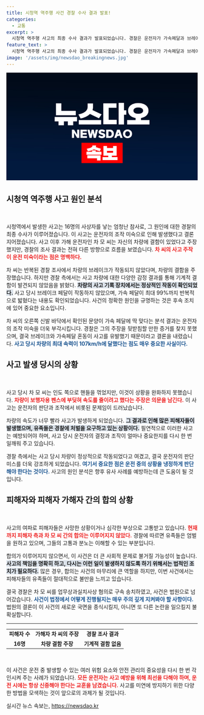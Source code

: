 ```yaml
---
title: 시청역 역주행 사건 경찰 수사 결과 발표!
categories:
  - 교통
excerpt: >
  시청역 역주행 사고의 최종 수사 결과가 발표되었습니다. 경찰은 운전자가 가속페달과 브레이크 페달을 혼동해 사고를 일으킨 것으로 판단하며, 피해자 유족들은 강력한 처벌을 원하고 있습니다. 진실의 전말이 밝혀진 이 충격적인 사건, 자세히 알아보세요!
feature_text: >
  시청역 역주행 사고의 최종 수사 결과가 발표되었습니다. 경찰은 운전자가 가속페달과 브레이크 페달을 혼동해 사고를 일으킨 것으로 판단하며, 피해자 유족들은 강력한 처벌을 원하고 있습니다. 진실의 전말이 밝혀진 이 충격적인 사건, 자세히 알아보세요!
image: '/assets/img/newsdao_breakingnews.jpg'
---
```


<p><img src="/assets/img/newsdao_breakingnews.jpg" alt="flaretime 속보" /></p>

<h2 data-ke-size="size26">시청역 역주행 사고 원인 분석</h2>

<p data-ke-size="size16">&nbsp;</p>

<p>시청역에서 발생한 사고는 16명의 사상자를 낳는 엄청난 참사로, 그 원인에 대한 경찰의 최종 수사가 이루어졌습니다. 이 사고는 운전자의 조작 미숙으로 인해 발생했다고 결론지어졌습니다. 사고 이후 가해 운전자인 차 모 씨는 자신의 차량에 결함이 있었다고 주장했지만, 경찰의 조사 결과는 전혀 다른 방향으로 흐름을 보였습니다. <b><span style="color: #ee2323;">차 씨의 사고 주작이 운전 미숙이라는 점은 명백하다.</span></b> </p>

<p>차 씨는 반복된 경찰 조사에서 차량의 브레이크가 작동되지 않았다며, 차량의 결함을 주장했습니다. 하지만 경찰 측에서는 사고 차량에 대한 다양한 감정 결과를 통해 기계적 결함이 발견되지 않았음을 밝혔다. <b><span style="background-color: #21538527;">차량의 사고 기록 장치에서는 정상적인 작동이 확인되었다.</span></b> 사고 당시 브레이크 페달이 작동하지 않았으며, 가속 페달이 최대 99%까지 반복적으로 밟혔다는 내용도 확인되었습니다. 사건의 정확한 원인을 규명하는 것은 후속 조치에 있어 중요한 요소입니다. </p>

<p>차 씨의 오른쪽 신발 바닥에서 확인된 문양이 가속 페달에 딱 맞다는 분석 결과는 운전자의 조작 미숙을 더욱 부각시킵니다. 경찰은 그의 주장을 뒷받침할 만한 증거를 찾지 못했으며, 결국 브레이크와 가속페달 혼동이 사고를 유발했기 때문이라고 결론을 내렸습니다. <b><span style="color: #1a5490;">사고 당시 차량의 최대 속력이 107km/h에 달했다는 점도 매우 중요한 사실이다.</span></b> </p>

<h2 data-ke-size="size26">사고 발생 당시의 상황</h2>

<p data-ke-size="size16">&nbsp;</p>

<p>사고 당시 차 모 씨는 인도 쪽으로 핸들을 꺾었지만, 이것이 상황을 완화하지 못했습니다. <b><span style="color: #ee2323;">차량이 보행자용 펜스에 부딪혀 속도를 줄이려고 했다는 주장은 의문을 남긴다.</span></b> 이 사고는 운전자의 판단과 조작에서 비롯된 문제임이 드러났습니다. </p>

<p>차량의 속도가 너무 빨라 사고가 발생하게 되었습니다. <b><span style="background-color: #21538527;">그 결과로 인해 많은 피해자들이 발생했으며, 유족들은 경찰에 처벌을 요구하고 있는 상황이다.</span></b> 필연적으로 이러한 사고는 예방되어야 하며, 사고 당시 운전자의 결정과 조작이 얼마나 중요한지를 다시 한 번 일깨워 주고 있습니다. </p>

<p>경찰 측에서는 사고 당시 차량이 정상적으로 작동되었다고 여겼고, 결국 운전자의 판단 미스를 더욱 강조하게 되었습니다. <b><span style="color: #1a5490;">여기서 중요한 점은 운전 중의 상황을 냉정하게 판단해야 한다는 것이다.</span></b> 사고의 원인 분석은 향후 유사 사례를 예방하는데 큰 도움이 될 것입니다. </p>

<h2 data-ke-size="size26">피해자와 피해자 가해자 간의 합의 상황</h2>

<p data-ke-size="size16">&nbsp;</p>

<p>사고의 여파로 피해자들은 사망한 상황이거나 심각한 부상으로 고통받고 있습니다. <b><span style="color: #ee2323;">현재까지 피해자 측과 차 모 씨 간의 합의는 이루어지지 않았다.</span></b> 경찰에 따르면 유족들은 엄벌을 원하고 있으며, 그들의 고통과 분노는 이해할 수 있는 부분입니다. </p>

<p>합의가 이루어지지 않으면서, 이 사건은 더 큰 사회적 문제로 불거질 가능성이 높습니다. <b><span style="background-color: #21538527;">사고의 책임을 명확히 하고, 다시는 이런 일이 발생하지 않도록 하기 위해서는 법적인 조치가 필요하다.</span></b> 많은 경우, 합의는 사건의 마무리에 큰 역할을 하지만, 이번 사건에서는 피해자들의 유족들이 절대적으로 불만을 느끼고 있습니다. </p>

<p>결국 경찰은 차 모 씨를 업무상과실치사상 혐의로 구속 송치하였고, 사건은 법원으로 넘어갔습니다. <b><span style="color: #1a5490;">사건이 법정에서 어떻게 진행될지는 매우 주의 깊게 지켜봐야 할 사항이다.</span></b> 법원의 결론이 이 사건의 새로운 국면을 종식시킬지, 아니면 또 다른 논란을 일으킬지 불확실합니다. </p>

<hr>

<table style="width: 100%;">
    <tr>
        <td style="text-align: center; height: 17px;"><b>피해자 수</b></td>
        <td style="text-align: center; height: 17px;"><b>가해자 차 씨의 주장</b></td>
        <td style="text-align: center; height: 17px;"><b>경찰 조사 결과</b></td>
    </tr>
    <tr>
        <td style="text-align: center; height: 17px;"><b>16명</b></td>
        <td style="text-align: center; height: 17px;"><b>차량 결함 주장</b></td>
        <td style="text-align: center; height: 17px;"><b>기계적 결함 없음</b></td>
    </tr>
</table>

<p data-ke-size="size16">&nbsp;</p>

<p>이 사건은 운전 중 발생할 수 있는 여러 위험 요소와 안전 관리의 중요성을 다시 한 번 각인시켜 주는 사례가 되었습니다. <b><span style="color: #ee2323;">모든 운전자는 사고 예방을 위해 최선을 다해야 하며, 운전 시에는 항상 신중해야 한다는 교훈을 남겼습니다.</span></b> 사고를 미연에 방지하기 위한 다양한 방법을 모색하는 것이 앞으로의 과제가 될 것입니다.</p>
실시간 뉴스 속보는, <a href="https://newsdao.kr" rel="dofollow">https://newsdao.kr</a>



